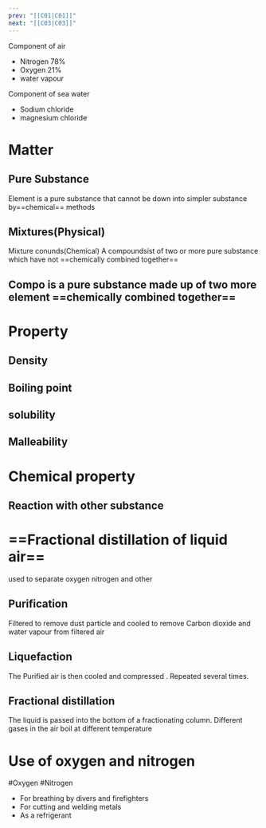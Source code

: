 ```yaml
---
prev: "[[C01|C01]]"
next: "[[C03|C03]]"
---
```


Component of air 
- Nitrogen 78%
- Oxygen 21%
- water vapour 

Component of sea water
- Sodium chloride 
- magnesium chloride

# Matter
## Pure Substance
Element is a pure substance that cannot be down into simpler substance by==chemical== methods 
## Mixtures(Physical)
Mixture conunds(Chemical)
A compoundsist of two or more pure substance which have not ==chemically combined together== 
## Compo is a pure substance made up of two more element ==chemically combined together==

# Property
## Density
## Boiling point

## solubility
## Malleability
# Chemical property
## Reaction with other substance


# ==Fractional distillation of liquid air==

used to separate oxygen nitrogen and other 

## Purification 
Filtered to remove dust particle  and cooled to remove Carbon dioxide and water vapour from filtered air

## Liquefaction 
The Purified air is then cooled and compressed . Repeated several times.

## Fractional distillation

The liquid is passed into the bottom of a fractionating column.
Different gases in the air boil at different temperature 


# Use of oxygen and nitrogen
#Oxygen #Nitrogen 
- For breathing  by divers and firefighters
- For cutting and welding metals 
- As a refrigerant
